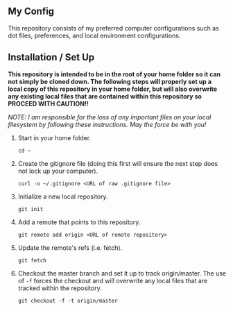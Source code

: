My Config
---

This repository consists of my preferred computer configurations such as dot files, preferences, and local environment configurations.


## Installation / Set Up

**This repository is intended to be in the root of your home folder so it can not simply be cloned down. The following steps will properly set up a local copy of this repository in your home folder, but will also overwrite any existing local files that are contained within this repository so PROCEED WITH CAUTION!!**

_NOTE: I am responsible for the loss of any important files on your local filesystem by following these instructions. May the force be with you!_

1. Start in your home folder.

	```cd ~```

2. Create the gitignore file (doing this first will ensure the next step does not lock up your computer).

	```curl -o ~/.gitignore <URL of raw .gitignore file>```

3. Initialize a new local repository.

	```git init```

4. Add a remote that points to this repository.

	```git remote add origin <URL of remote repository>```

5. Update the remote's refs (i.e. fetch).

	```git fetch```

6. Checkout the master branch and set it up to track origin/master. The use of `-f` forces the checkout and will overwrite any local files that are tracked within the repository.

	```git checkout -f -t origin/master```
